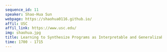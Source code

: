 ```yaml
---
sequence_id: 11
speaker: Shao-Hua Sun
webpage: https://shaohua0116.github.io/
affil: USC
affil_link: https://www.usc.edu/
img: shaohua.jpg
title: Learning to Synthesize Programs as Interpretable and Generalizable Policies
time: 1700 - 1715
---
```

